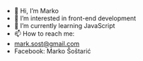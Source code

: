 - 👋 Hi, I’m Marko
- 👀 I’m interested in front-end development
- 🌱 I’m currently learning JavaScript
- 📫 How to reach me: 
- mark.sost@gmail.com
- Facebook: Marko Šoštarić

<!---
msostaric-hub/msostaric-hub is a ✨ special ✨ repository because its `README.md` (this file) appears on your GitHub profile.
You can click the Preview link to take a look at your changes.
--->
